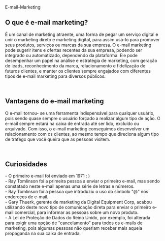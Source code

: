 E-mail-Marketing

## O que é e-mail marketing?
<p>
É um canal de marketing atraente, uma forma de pegar um serviço digital e unir o marketing direto e marketing digital, para assim usá-lo para promover seus produtos, serviços ou marcas da sua empresa. O e-mail marketing pode sugerir itens e ofertas recentes da sua empresa, podendo ser integrado ou automatizado, dependendo da plataforma. Ele pode desempenhar um papel na análise e estratégia de marketing, com geração de leads, reconhecimento da marca, relacionamento e fidelização de futuros clientes, e manter os clientes sempre engajados com diferentes tipos de e-mail marketing para diversos públicos.
</p>
<br>

## Vantagens do e-mail marketing
<p>
O e-mail tornou- se uma ferramenta indispensável para qualquer usuário, pois sendo quase sempre o usuário forçado a realizar algum tipo de ação. O e-mail sempre estará na caixa de entrada até ser lido, excluído ou arquivado. Com isso, o e-mail marketing conseguimos desenvolver um relacionamento com os clientes, ao mesmo tempo que direciona algum tipo de tráfego que você queira que as pessoas visitem.  
</p>
<br>

## Curiosidades
<p>
  - O primeiro e-mail foi enviado em 1971 : )<br>
  - Ray Tomlinson foi a primeira pessoa a enviar o primeiro e-mail, mas sendo constatado neste e-mail apenas uma série de letras e números.<br>
  - Ray Tomlinson foi a pessoa que introduziu o uso do símbolo "@" nos endereços de e-mail.<br> 
  - Gary Thuerk, gerente de marketing da Digital Equipment Corp, acabou utilizando deste novo tipo de comunicação direta para enviar o primeiro e-mail comercial, para informar as pessoas sobre um novo produto.<br>
  - A Lei de Proteção de Dados do Reino Unido, por exemplo, foi alterada para exigir uma opção de "cancelamento" para todos os e-mails de marketing, pois algumas pessoas não queriam receber mais aquela propaganda na sua caixa de entrada.    
</p>  
